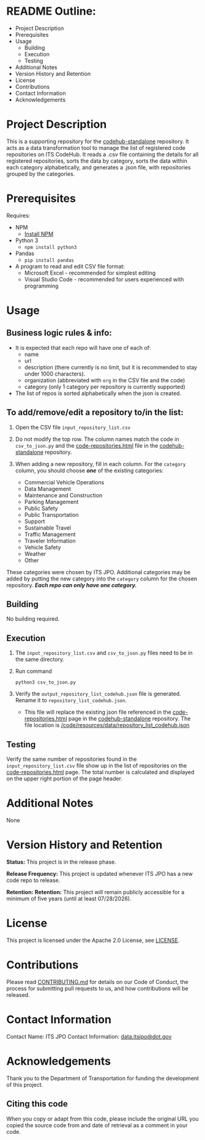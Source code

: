 # README Outline:
* Project Description
* Prerequisites
* Usage
	* Building
	* Execution
	* Testing
* Additional Notes
* Version History and Retention
* License
* Contributions
* Contact Information
* Acknowledgements

# Project Description
This is a supporting repository for the [codehub-standalone](https://github.com/usdot-jpo-codehub/codehub-standalone) repository. It acts as a data transformation tool to manage the list of registered code repositories on ITS CodeHub. It reads a .csv file containing the details for all registered repositories, sorts the data by category, sorts the data within each category alphabetically, and generates a .json file, with repositories grouped by the categories.

# Prerequisites
Requires:
- NPM
  - [Install NPM](https://docs.npmjs.com/downloading-and-installing-node-js-and-npm)
- Python 3 
  - ```npm install python3```
- Pandas
  - ```pip install pandas```
- A program to read and edit CSV file format:
  - Microsoft Excel - recommended for simplest editing
  - Visual Studio Code - recommended for users experienced with programming

# Usage
## Business logic rules & info:
   - It is expected that each repo will have one of each of: 
     - name
     - url
     - description (there currently is no limit, but it is recommended to stay under 1000 characters).
     - organization (abbreviated with ```org``` in the CSV file and the code)
     - category (only 1 category per repository is currently supported)
   - The list of repos is sorted alphabetically when the json is created.


## To add/remove/edit a repository to/in the list:
1. Open the CSV file ```input_repository_list.csv```
2. Do not modify the top row. The column names match the code in ```csv_to_json.py``` and the [code-repositories.html](https://github.com/usdot-jpo-codehub/codehub-standalone/blob/main/code/code-repositories.html) file in the [codehub-standalone](https://github.com/usdot-jpo-codehub/codehub-standalone) repository.
3. When adding a new repository, fill in each column. For the ```category``` column, you should choose ***one*** of the existing categories:
   
   * Commercial Vehicle Operations
   * Data Management
   * Maintenance and Construction 
   * Parking Management
   * Public Safety 
   * Public Transportation
   * Support
   * Sustainable Travel
   * Traffic Management
   * Traveler Information
   * Vehicle Safety
   * Weather
   * Other

These categories were chosen by ITS JPO. Additional categories may be added by putting the new category into the ```category``` column for the chosen repository. ***Each repo can only have one category.***


## Building
No building required.
## Execution
1. The ```input_repository_list.csv``` and ```csv_to_json.py``` files need to be in the same directory.
2. Run command
   
   ```python3 csv_to_json.py```
3. Verify the ```output_repository_list_codehub.json``` file is generated. Rename it to ```repository_list_codehub.json```.
   - This file will replace the existing json file referenced
     in the [code-repositories.html](https://github.com/usdot-jpo-codehub/codehub-standalone/blob/main/code/code-repositories.html) page in the [codehub-standalone](https://github.com/usdot-jpo-codehub/codehub-standalone) repository. The file location is [/code/resources/data/repository_list_codehub.json](https://github.com/usdot-jpo-codehub/codehub-standalone/tree/main/code/resources/data/repository_list_codehub.json) 
## Testing
Verify the same number of repositories found in the ```input_repository_list.csv``` file show up in the list of repositories on the [code-repositories.html](https://github.com/usdot-jpo-codehub/codehub-standalone/blob/main/code/code-repositories.html) page. The total number is calculated and displayed on the upper right portion of the page header.

# Additional Notes
None
# Version History and Retention
**Status:** This project is in the release phase.

**Release Frequency:** This project is updated whenever ITS JPO has a new code repo to release.

**Retention:** **Retention:** This project will remain publicly accessible for a minimum of five years (until at least 07/28/2026).

# License
This project is licensed under the Apache 2.0 License, see [LICENSE](https://github.com/usdot-jpo-codehub/codehub-standalone_repository-list-generator/blob/master/LICENSE).

# Contributions
Please read [CONTRIBUTING.md](https://github.com/usdot-jpo-codehub/codehub-readme-template/blob/master/Contributing.MD) for details on our Code of Conduct, the process for submitting pull requests to us, and how contributions will be released.

# Contact Information
Contact Name: ITS JPO
Contact Information: data.itsjpo@dot.gov

# Acknowledgements
Thank you to the Department of Transportation for funding the development of this project.

## Citing this code
When you copy or adapt from this code, please include the original URL you copied the source code from and date of retrieval as a comment in your code.
